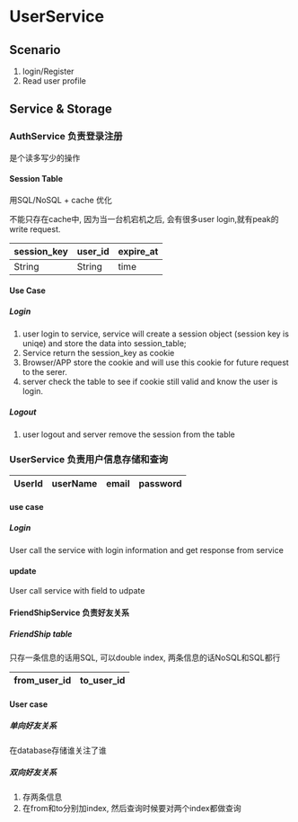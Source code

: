 # UserService

## Scenario
1. login/Register
2. Read user profile

## Service & Storage
### AuthService 负责登录注册
是个读多写少的操作
#### Session Table
用SQL/NoSQL + cache 优化

不能只存在cache中, 因为当一台机宕机之后, 会有很多user login,就有peak的write request.

|session_key|user_id|expire_at|
|----|----|----|
|String|String|time|

#### Use Case
##### Login
 
1. user login to service, service will create a session object (session key is uniqe) and store the data into session_table;
2. Service return the session_key as cookie
3. Browser/APP store the cookie and will use this cookie for future request to the serer.
4. server check the table to see if cookie still valid and know the user is login.

##### Logout
1. user logout and server remove the session from the table






### UserService 负责用户信息存储和查询
|UserId|userName|email|password|
|----|----|---|----|
#### use case
##### Login 
User call the service with login information and get response from service
#### update 
User call service with field to udpate



#### FriendShipService 负责好友关系
##### FriendShip table
只存一条信息的话用SQL, 可以double index, 两条信息的话NoSQL和SQL都行

|from\_user\_id|to\_user\_id|
|----|----|

#### User case
##### 单向好友关系
在database存储谁关注了谁

##### 双向好友关系
1. 存两条信息 
2. 在from和to分别加index, 然后查询时候要对两个index都做查询
